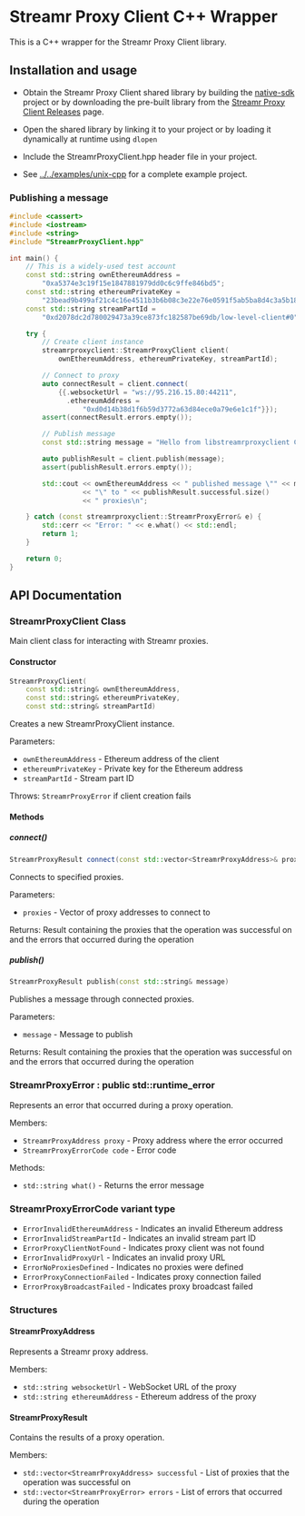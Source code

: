 # Streamr Proxy Client C++ Wrapper

This is a C++ wrapper for the Streamr Proxy Client library.

## Installation and usage

* Obtain the Streamr Proxy Client shared library by building the [native-sdk](https://github.com/streamr-dev/native-sdk) project or by downloading the pre-built library from the [Streamr Proxy Client Releases](https://github.com/streamr-dev/native-sdk/releases) page.

* Open the shared library by linking it to your project or by loading it dynamically at runtime using `dlopen`

* Include the StreamrProxyClient.hpp header file in your project.

* See [../../examples/unix-cpp](../../examples/unix-cpp) for a complete example project.

### Publishing a message
```cpp
#include <cassert>
#include <iostream>
#include <string>
#include "StreamrProxyClient.hpp"

int main() {
    // This is a widely-used test account
    const std::string ownEthereumAddress =
        "0xa5374e3c19f15e1847881979dd0c6c9ffe846bd5";
    const std::string ethereumPrivateKey =
        "23bead9b499af21c4c16e4511b3b6b08c3e22e76e0591f5ab5ba8d4c3a5b1820";
    const std::string streamPartId =
        "0xd2078dc2d780029473a39ce873fc182587be69db/low-level-client#0";

    try {
        // Create client instance
        streamrproxyclient::StreamrProxyClient client(
            ownEthereumAddress, ethereumPrivateKey, streamPartId);

        // Connect to proxy
        auto connectResult = client.connect(
            {{.websocketUrl = "ws://95.216.15.80:44211",
              .ethereumAddress =
                  "0xd0d14b38d1f6b59d3772a63d84ece0a79e6e1c1f"}});
        assert(connectResult.errors.empty());

        // Publish message
        const std::string message = "Hello from libstreamrproxyclient C++!";

        auto publishResult = client.publish(message);
        assert(publishResult.errors.empty());

        std::cout << ownEthereumAddress << " published message \"" << message
                  << "\" to " << publishResult.successful.size()
                  << " proxies\n";

    } catch (const streamrproxyclient::StreamrProxyError& e) {
        std::cerr << "Error: " << e.what() << std::endl;
        return 1;
    }

    return 0;
}
```
## API Documentation

### StreamrProxyClient Class

Main client class for interacting with Streamr proxies.

#### Constructor
```cpp
StreamrProxyClient(
    const std::string& ownEthereumAddress,
    const std::string& ethereumPrivateKey,
    const std::string& streamPartId)
```
Creates a new StreamrProxyClient instance.

Parameters:
- `ownEthereumAddress` - Ethereum address of the client
- `ethereumPrivateKey` - Private key for the Ethereum address
- `streamPartId` - Stream part ID

Throws: `StreamrProxyError` if client creation fails

#### Methods

##### connect()
```cpp
StreamrProxyResult connect(const std::vector<StreamrProxyAddress>& proxies)
```
Connects to specified proxies.

Parameters:
- `proxies` - Vector of proxy addresses to connect to

Returns: Result containing the proxies that the operation was successful on and the errors that occurred during the operation

##### publish()
```cpp
StreamrProxyResult publish(const std::string& message)
```
Publishes a message through connected proxies.

Parameters:
- `message` - Message to publish

Returns: Result containing the proxies that the operation was successful on and the errors that occurred during the operation

### StreamrProxyError : public std::runtime_error

Represents an error that occurred during a proxy operation.

Members:
- `StreamrProxyAddress proxy` - Proxy address where the error occurred
- `StreamrProxyErrorCode code` - Error code

Methods:
- `std::string what()` - Returns the error message

### StreamrProxyErrorCode variant type

- `ErrorInvalidEthereumAddress` - Indicates an invalid Ethereum address
- `ErrorInvalidStreamPartId` - Indicates an invalid stream part ID
- `ErrorProxyClientNotFound` - Indicates proxy client was not found
- `ErrorInvalidProxyUrl` - Indicates an invalid proxy URL
- `ErrorNoProxiesDefined` - Indicates no proxies were defined
- `ErrorProxyConnectionFailed` - Indicates proxy connection failed
- `ErrorProxyBroadcastFailed` - Indicates proxy broadcast failed

### Structures

#### StreamrProxyAddress
Represents a Streamr proxy address.

Members:
- `std::string websocketUrl` - WebSocket URL of the proxy
- `std::string ethereumAddress` - Ethereum address of the proxy

#### StreamrProxyResult
Contains the results of a proxy operation.

Members:
- `std::vector<StreamrProxyAddress> successful` - List of proxies that the operation was successful on
- `std::vector<StreamrProxyError> errors` - List of errors that occurred during the operation




